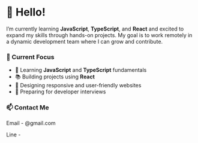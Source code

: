 # 👋 Hello!

I’m currently learning **JavaScript**, **TypeScript**, and **React** and excited to expand my skills through hands-on projects. 
My goal is to work remotely in a dynamic development team where I can grow and contribute.

### 🚀 Current Focus
- 🔧 Learning **JavaScript** and **TypeScript** fundamentals
- 📚 Building projects using **React**
- 🎨 Designing responsive and user-friendly websites
- 🧠 Preparing for developer interviews

### 📫 Contact Me
Email - @gmail.com

Line  -